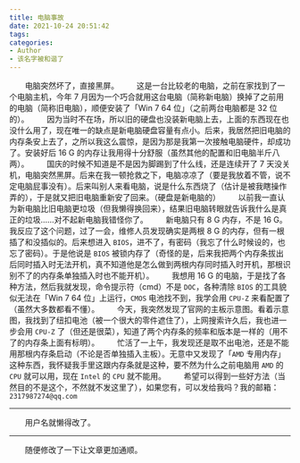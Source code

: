 ```yaml
---
title: 电脑事故
date: 2021-10-24 20:51:42
tags:
categories:
- Author
- 该名字被和谐了
---
```


&emsp;&emsp;电脑突然坏了，直接黑屏。
&emsp;&emsp;这是一台比较老的电脑，之前在家找到了一个电脑主机，今年 7 月因为一个巧合就用这台电脑（简称新电脑）换掉了之前用的电脑（简称旧电脑），顺便安装了「Win 7 64 位」（之前两台电脑都是 32 位的）。
&emsp;&emsp;因为当时不在场，所以旧的硬盘也没装新电脑上去，上面的东西现在也没什么用了，现在唯一的缺点是新电脑硬盘容量有点小。后来，我居然把旧电脑的内存条安上去了，之所以我这么震惊，是因为那是我第一次接触电脑硬件，却成功了。安装好后 16 G 的内存让我用得十分舒服（虽然其他的配置和旧电脑半斤八两）。
&emsp;&emsp;国庆的时候不知道是不是因为脚踢到了什么线，还是连续开了 7 天没关机，电脑突然黑屏。后来在我一顿抢救之下，电脑凉凉了（要是我放着不管，说不定电脑屁事没有）。后来叫别人来看电脑，说是什么东西烧了（估计是被我瞎操作弄的），于是就又把旧电脑重新安了回来。（硬盘是新电脑的）
&emsp;&emsp;以前我一直认为新电脑比旧电脑更垃圾（但我懒得换回来），结果旧电脑转眼就告诉我什么是真正的垃圾……对不起新电脑我错怪你了。
&emsp;&emsp;新电脑只有 8 G 内存，不是 16 G。我反应了这个问题，过了一会，维修人员发现确实是两根 8 G 的内存，但有一根插了和没插似的。后来想进入 `BIOS`，进不了，有密码（我忘了什么时候设的，也忘了密码）。于是他说是 `BIOS` 被锁内存了（奇怪的是，后来我把两个内存条拔出后同时插入时无法开机，真不知道他是怎么做到两根内存同时插入时开机，那根识别不了的内存条单独插入时也不能开机）。
&emsp;&emsp;我想用 16 G 的电脑，于是找了各种方法，然后我就发现，命令提示符（cmd）不是 `DOC`，各种清除 `BIOS` 的工具貌似无法在「Win 7 64 位」上运行，`CMOS` 电池找不到，我学会用 `CPU-Z` 来看配置了（虽然大多数都看不懂）。
&emsp;&emsp;今天，我突然发现了官网的主板示意图。看着示意图，我找到了纽扣电池（被一个很大的零件遮住了），上网搜索许久后，我也进一步会用 `CPU-Z` 了（但还是很菜），知道了两个内存条的频率和版本是一样的（用不了的内存条上面有标明）。
&emsp;&emsp;忙活了一上午，我发现还是取不出电池，还是不能用那根内存条启动（不论是否单独插入主板）。无意中又发现了「`AMD` 专用内存」这种东西，我怀疑我手里这跟内存条就是这种，要不然为什么之前电脑用 `AMD` 的 `CPU` 就可以用，现在 `Intel` 的 `CPU` 就不能用。
&emsp;&emsp;希望可以得到一些好方法（当然目的不是这个，不然就不发这里了），如果您有，可以发给我吗？我的邮箱：`2317987274@qq.com`

---

&emsp;&emsp;用户名就懒得改了。

---

&emsp;&emsp;随便修改了一下让文章更加通顺。